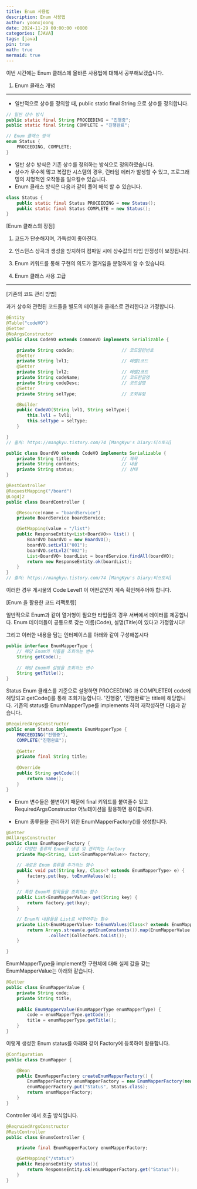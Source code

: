 ```yaml
---
title: Enum 사용법
description: Enum 사용법
author: yoonxjoong
date: 2024-11-29 00:00:00 +0800
categories: [JAVA]
tags: [java]
pin: true
math: true
mermaid: true
---
```


이번 시간에는 Enum 클래스에 올바른 사용법에 대해서 공부해보겠습니다.

1. Enum 클래스 개념
---

- 일반적으로 상수를 정의할 때, public static final String 으로 상수를 정의합니다.

```java
// 일반 상수 방식
public static final String PROCEEDING = "진행중";
public static final String COMPLETE = "진행완료";

// Enum 클래스 방식
enum Status {
    PROCEEDING, COMPLETE;
}
```

- 일반 상수 방식은 기존 상수를 정의하는 방식으로 정의하였습니다.
- 상수가 무수히 많고 복잡한 시스템의 경우, 런타임 에러가 발생할 수 있고, 프로그래밍의 치명적인 오작동을 일으킬수 있습니다.
- Enum 클래스 방식은 다음과 같이 풀어 해석 할 수 있습니다.

```java
class Status {
    public static final Status PROCEEDING = new Status();
    public static final Status COMPLETE = new Status();
}
```


[Enum 클래스의 장점]
1. 코드가 단순해지며, 가독성이 좋아진다.
2. 인스턴스 상곡과 생성을 방지하여 컴파일 시에 상수값의 타입 안정성이 보장됩니다.
3. Enum 키워드를 통해 구현의 의도가 열거임을 분명하게 알 수 있습니다.



2. Enum 클래스 사용 고급
---
[기존의 코드 관리 방법]

과거 상수와 관련된 코드들을 별도의 테이블과 클래스로 관리한다고 가정합니다.

```java
@Entity
@Table("codeVO")
@Getter
@NoArgsConstructor
public class CodeVO extends CommonVO implements Serializable {

    private String codeSn;					// 코드일련번호
    @Setter
    private String lvl1;					// 레벨1코드
    @Setter
    private String lvl2;					// 레벨2코드
    private String codeName;				// 코드한글명
    private String codeDesc;				// 코드설명
    @Setter
    private String selType;					// 조회유형

    @Builder
    public CodeVO(String lvl1, String selType){
        this.lvl1 = lvl1;
        this.selType = selType;
    }

}
// 출처: https://mangkyu.tistory.com/74 [MangKyu's Diary:티스토리]
```

```java
public class BoardVO extends CodeVO implements Serializable {
    private String title;					// 제목
    private String contents;				// 내용
    private String status;					// 상태
}

@RestController
@RequestMapping("/board")
@Log4j2
public class BoardController {

    @Resource(name = "boardService")
    private BoardService boardService;

    @GetMapping(value = "/list")
    public ResponseEntity<List<BoardVO>> list() {
        BoardVO boardVO = new BoardVO();
        boardVO.setLvl1("001");
        boardVO.setLvl2("002");
        List<BoardVO> boardList = boardService.findAll(boardVO);
        return new ResponseEntity.ok(boardList);
    }
}
// 출처: https://mangkyu.tistory.com/74 [MangKyu's Diary:티스토리]
```

이러한 경우 게시물의 Code Level1 이 어떤값인지 계속 확인해주어야 합니다.

[Enum 을 활용한 코드 리팩토링]

일반적으로 Enum과 같이 열거형이 필요한 타입들의 경우 서버에서 데이터를 제공합니다. Enum 데이터들이 공통으로 갖는 이름(Code),
설명(Title)이 있다고 가정합시다!

그리고 이러한 내용을 담는 인터페이스를 아래와 같이 구성해봅시다
```java
public interface EnumMapperType {
    // 해당 Enum의 이름을 조회하는 변수
    String getCode();
    
    // 해당 Enum의 설명을 조회하는 변수
    String getTitle();
}
```

Status Enum 클래스를 기준으로 설명하면 PROCEEDING 과 COMPLETE이 code에 해당되고 getCode()를 통해 조회가능합니다.
'진행중', '진행완료'는 title에 해당합니다.
기존의 status를 EnumMapperType를 implements 하여 재작성하면 다음과 같습니다.
```java
@RequiredArgsConstructor
public enum Status implements EnumMapperType {
    PROCEEDING("진행중"),
    COMPLETE("진행완료");
    
    @Getter
    private final String title;
    
    @Override
    public String getCode(){
        return name();
    }
}
```

- Enum 변수들은 불변이기 때문에 final 키워드를 붙여줄수 있고 RequiredArgsConstructor 어노테이션을 활용하면 용이합니다.

- Enum 종류들을 관리하기 위한 EnumMapperFactory()를 생성합니다.
```java
@Getter
@AllArgsConstructor
public class EnumMapperFactory {
	// 다양한 종류의 Enum을 생성 및 관리하는 factory
    private Map<String, List<EnumMapperValue>> factory;

    // 새로운 Enum 종류를 추가하는 함수
    public void put(String key, Class<? extends EnumMapperType> e) {
        factory.put(key, toEnumValues(e));
    }

    // 특정 Enum의 항목들을 조회하는 함수
    public List<EnumMapperValue> get(String key) {
        return factory.get(key);
    }

    // Enum의 내용들을 List로 바꾸어주는 함수
    private List<EnumMapperValue> toEnumValues(Class<? extends EnumMapperType> e) {
        return Arrays.stream(e.getEnumConstants()).map(EnumMapperValue::new)
                .collect(Collectors.toList());
    }

}
```

EnumMapperType을 implement한 구현체에 대해 실제 값을 갖는 EnumMapperValue는 아래와 같습니다.
```java
@Getter
public class EnumMapperValue {
    private String code;
    private String title;
    
    public EnumMapperValue(EnumMapperType enumMapperType) {
        code = enumMapperType.getCode();
        title = enumMapperType.getTitle();
    }
}
```

이렇게 생성한 Enum status를 아래와 같이 Factory에 등록하여 활용합니다.

```java
@Configuration
public class EnumMapper {

    @Bean
    public EnumMapperFactory createEnumMapperFactory() {
        EnumMapperFactory enumMapperFactory = new EnumMapperFactory(new LinkedHashMap<>());
        enumMapperFactory.put("Status", Status.class);
        return enumMapperFactory;
    }
}
```

Controller 에서 호출 방식입니다.

```java
@ReqruiedArgsConstructor
@RestController
public class EnumsController {

    private final EnumMapperFactory enumMapperFactory;

    @GetMapping("/status")
    public ResponseEntity status(){
        return ResponseEntity.ok(enumMapperFactory.get("Status"));
    }
}
```
